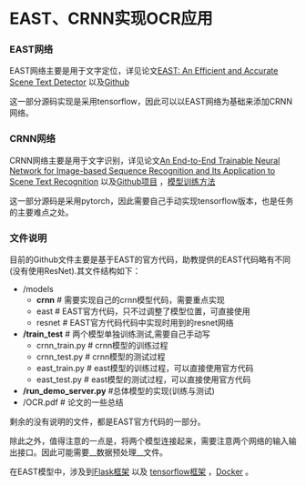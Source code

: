 # EAST、CRNN实现OCR应用

### EAST网络
EAST网络主要是用于文字定位，详见论文[EAST: An Efficient and Accurate Scene Text Detector](https://arxiv.org/abs/1704.03155v2) 以及[Github](https://github.com/argman/EAST) 

这一部分源码实现是采用tensorflow，因此可以以EAST网络为基础来添加CRNN网络。

### CRNN网络

CRNN网络主要是用于文字识别，详见论文[An End-to-End Trainable Neural Network for Image-based Sequence Recognition and Its Application to Scene Text Recognition](https://arxiv.org/abs/1507.05717) 以及[Github项目](https://github.com/meijieru/crnn.pytorch) ，[模型训练方法](https://github.com/bgshih/crnn)

这一部分源码是采用pytorch，因此需要自己手动实现tensorflow版本，也是任务的主要难点之处。

### 文件说明

目前的Github文件主要是基于EAST的官方代码，助教提供的EAST代码略有不同(没有使用ResNet).其文件结构如下：

- /models
    - __crnn__    # 需要实现自己的crnn模型代码，需要重点实现
    - east   # EAST官方代码，只不过调整了模型位置，可直接使用
	- resnet   # EAST官方代码代码中实现时用到的resnet网络
- __/train_test__    # 两个模型单独训练测试,需要自己手动写
    - crnn_train.py    # crnn模型的训练过程
	- crnn_test.py   # crnn模型的测试过程
    - east_train.py    # east模型的训练过程，可以直接使用官方代码
	- east_test.py    # east模型的测试过程，可以直接使用官方代码
- __/run_demo_server.py__    #总体模型的实现(训练与测试)
- /OCR.pdf    # 论文的一些总结

剩余的没有说明的文件，都是EAST官方代码的一部分。

除此之外，值得注意的一点是，将两个模型连接起来，需要注意两个网络的输入输出接口。因此可能需要__数据预处理__文件。

在EAST模型中，涉及到[Flask框架](http://flask.pocoo.org/) 以及 [tensorflow框架](http://www.tensorfly.cn/tfdoc/api_docs/index.html) ，[Docker](https://docs.docker-cn.com/) 。
